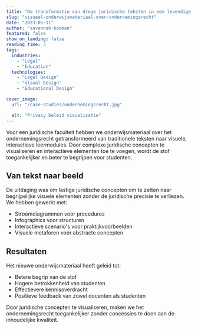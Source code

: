 ```yaml
---
title: "De transformatie van droge juridische teksten in een levendige, visuele en interactieve leerervaring"
slug: "visueel-onderwijsmateriaal-over-ondernemingsrecht"
date: "2023-05-11"
author: "savannah-koomen"
featured: false
show_on_landing: false
reading_time: 3
tags:
  industries:
    - "Legal"
    - "Education"
  technologies:
    - "Legal Design"
    - "Visual Design"
    - "Educational Design"

cover_image:
  url: "/case-studies/ondernemingsrecht.jpg"

  alt: "Privacy beleid visualisatie"
---
```


Voor een juridische faculteit hebben we onderwijsmateriaal over het ondernemingsrecht getransformeerd van traditionele teksten naar visuele, interactieve leermodules. Door complexe juridische concepten te visualiseren en interactieve elementen toe te voegen, wordt de stof toegankelijker en beter te begrijpen voor studenten.

## Van tekst naar beeld

De uitdaging was om lastige juridische concepten om te zetten naar begrijpelijke visuele elementen zonder de juridische precisie te verliezen. We hebben gewerkt met:

- Stroomdiagrammen voor procedures
- Infographics voor structuren
- Interactieve scenario's voor praktijkvoorbeelden
- Visuele metaforen voor abstracte concepten

## Resultaten

Het nieuwe onderwijsmateriaal heeft geleid tot:

- Betere begrip van de stof
- Hogere betrokkenheid van studenten
- Effectievere kennisoverdracht
- Positieve feedback van zowel docenten als studenten

Door juridische concepten te visualiseren, maken we het ondernemingsrecht toegankelijker zonder concessies te doen aan de inhoudelijke kwaliteit.
